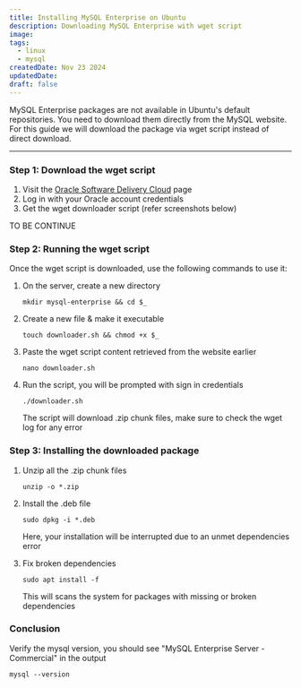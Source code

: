 ```yaml
---
title: Installing MySQL Enterprise on Ubuntu
description: Downloading MySQL Enterprise with wget script
image:
tags:
  - linux
  - mysql
createdDate: Nov 23 2024
updatedDate:
draft: false
---
```


MySQL Enterprise packages are not available in Ubuntu's default repositories. You need to download them directly from the MySQL website. For this guide we will download the package via wget script instead of direct download.

---

### Step 1: Download the wget script

1. Visit the [Oracle Software Delivery Cloud](https://edelivery.oracle.com/osdc/faces/SoftwareDelivery) page
2. Log in with your Oracle account credentials
3. Get the wget downloader script (refer screenshots below)

TO BE CONTINUE

### Step 2: Running the wget script

Once the wget script is downloaded, use the following commands to use it:

1. On the server, create a new directory

   ```shell
   mkdir mysql-enterprise && cd $_
   ```

2. Create a new file & make it executable

   ```shell
   touch downloader.sh && chmod +x $_
   ```

3. Paste the wget script content retrieved from the website earlier

   ```shell
   nano downloader.sh
   ```

4. Run the script, you will be prompted with sign in credentials

   ```shell
   ./downloader.sh
   ```

   The script will download .zip chunk files, make sure to check the wget log for any error

### Step 3: Installing the downloaded package

1. Unzip all the .zip chunk files

   ```shell
   unzip -o *.zip
   ```

2. Install the .deb file

   ```shell
   sudo dpkg -i *.deb
   ```

   Here, your installation will be interrupted due to an unmet dependencies error

3. Fix broken dependencies

   ```shell
   sudo apt install -f
   ```

   This will scans the system for packages with missing or broken dependencies

### Conclusion

Verify the mysql version, you should see "MySQL Enterprise Server - Commercial" in the output

```shell
mysql --version
```

